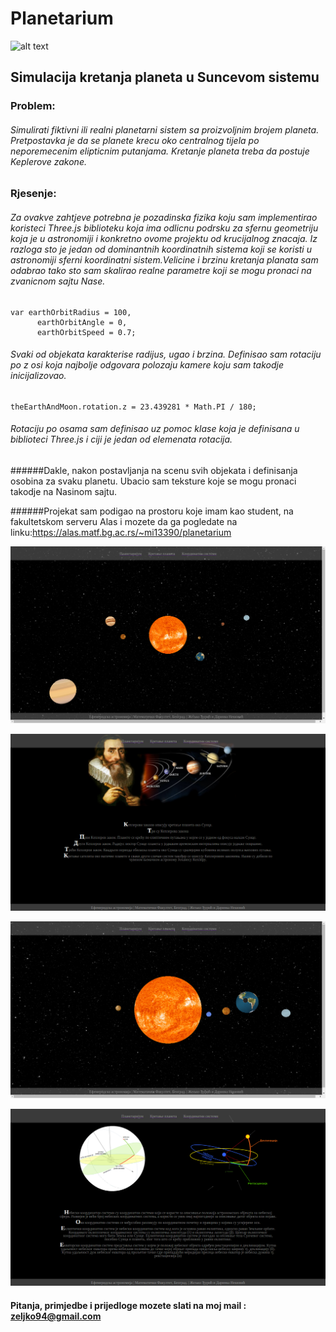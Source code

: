 # Planetarium

![alt text][logo]

[logo]: http://www.unisa.edu.au/Global/ITEE/PLANETARIUM/Planetarium_banner.jpg "Dobrodosli "

## Simulacija kretanja planeta u Suncevom sistemu
### Problem:
######	Simulirati fiktivni ili realni planetarni sistem sa proizvoljnim brojem planeta. Pretpostavka je da se planete krecu oko centralnog tijela po neporemecenim elipticnim putanjama. Kretanje planeta treba da postuje Keplerove zakone.
### Rjesenje:
######	Za ovakve zahtjeve potrebna je pozadinska fizika koju sam implementirao koristeci Three.js biblioteku koja ima odlicnu podrsku za sfernu geometriju koja je u astronomiji i konkretno ovome projektu od krucijalnog znacaja. Iz razloga sto je jedan od dominantnih koordinatnih sistema koji se koristi u astronomiji sferni koordinatni sistem.Velicine i brzinu kretanja planata sam odabrao tako sto sam skalirao realne parametre koji se mogu pronaci na zvanicnom sajtu Nase.

	
	var earthOrbitRadius = 100,
          earthOrbitAngle = 0,
          earthOrbitSpeed = 0.7;
	
######	Svaki od objekata karakterise radijus, ugao i brzina. Definisao sam rotaciju po z osi koja najbolje odgovara polozaju kamere koju sam takodje inicijalizovao.

	
	theEarthAndMoon.rotation.z = 23.439281 * Math.PI / 180;
	
###### Rotaciju po osama sam definisao uz pomoc klase koja je definisana u biblioteci Three.js i ciji je jedan od elemenata rotacija. 

######Dakle, nakon postavljanja na scenu svih objekata i definisanja osobina za svaku planetu. Ubacio sam teksture koje se mogu pronaci takodje na Nasinom sajtu.

######Projekat sam podigao na prostoru koje imam kao student, na fakultetskom serveru Alas i mozete da ga pogledate na linku:https://alas.matf.bg.ac.rs/~mi13390/planetarium  

	
![alt text](Screenshot1.png "Logo Title Text 1")
 
![alt text](Screenshot2.png "Logo Title Text 1")
 
![alt text](Screenshot3.png "Logo Title Text 1")

![alt text](Screenshot4.png "Logo Title Text 1")


#### Pitanja, primjedbe i prijedloge mozete slati na moj mail : zeljko94@gmail.com